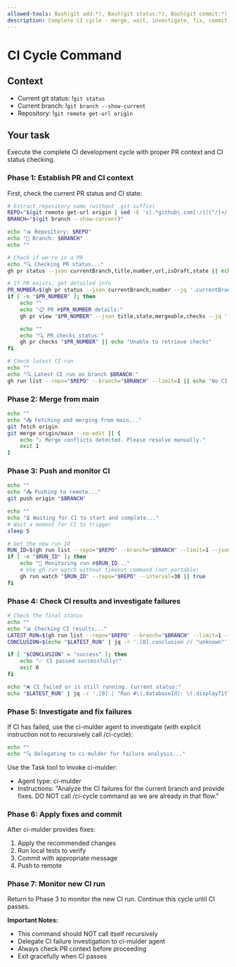 ```yaml
---
allowed-tools: Bash(git add:*), Bash(git status:*), Bash(git commit:*), Bash(*), Task(*)
description: Complete CI cycle - merge, wait, investigate, fix, commit, push
---
```


# CI Cycle Command

## Context

- Current git status: !`git status`
- Current branch: !`git branch --show-current`
- Repository: !`git remote get-url origin`

## Your task

Execute the complete CI development cycle with proper PR context and CI status checking.

### Phase 1: Establish PR and CI context

First, check the current PR status and CI state:

```bash
# Extract repository name (without .git suffix)
REPO="$(git remote get-url origin | sed -E 's|.*github\.com[:/]([^/]+/[^/]+)(\.git)?$|\1|' | sed 's/\.git$//')"
BRANCH="$(git branch --show-current)"

echo "📊 Repository: $REPO"
echo "🌿 Branch: $BRANCH"
echo ""

# Check if we're in a PR
echo "🔍 Checking PR status..."
gh pr status --json currentBranch,title,number,url,isDraft,state || echo "No PR found for current branch"

# If PR exists, get detailed info
PR_NUMBER=$(gh pr status --json currentBranch,number --jq '.currentBranch.number // empty' 2>/dev/null || echo "")
if [ -n "$PR_NUMBER" ]; then
    echo ""
    echo "📋 PR #$PR_NUMBER details:"
    gh pr view "$PR_NUMBER" --json title,state,mergeable,checks --jq '. | "Title: \(.title)\nState: \(.state)\nMergeable: \(.mergeable)\nChecks: \(.checks | length) total"'

    echo ""
    echo "🔍 PR checks status:"
    gh pr checks "$PR_NUMBER" || echo "Unable to retrieve checks"
fi

# Check latest CI run
echo ""
echo "🔍 Latest CI run on branch $BRANCH:"
gh run list --repo="$REPO" --branch="$BRANCH" --limit=1 || echo "No CI runs found"
```

### Phase 2: Merge from main

```bash
echo ""
echo "📥 Fetching and merging from main..."
git fetch origin
git merge origin/main --no-edit || {
    echo "⚠️ Merge conflicts detected. Please resolve manually."
    exit 1
}
```

### Phase 3: Push and monitor CI

```bash
echo ""
echo "📤 Pushing to remote..."
git push origin "$BRANCH"

echo ""
echo "⏳ Waiting for CI to start and complete..."
# Wait a moment for CI to trigger
sleep 5

# Get the new run ID
RUN_ID=$(gh run list --repo="$REPO" --branch="$BRANCH" --limit=1 --json databaseId --jq '.[0].databaseId // empty')
if [ -n "$RUN_ID" ]; then
    echo "👀 Monitoring run #$RUN_ID..."
    # Use gh run watch without timeout command (not portable)
    gh run watch "$RUN_ID" --repo="$REPO" --interval=30 || true
fi
```

### Phase 4: Check CI results and investigate failures

```bash
# Check the final status
echo ""
echo "📊 Checking CI results..."
LATEST_RUN=$(gh run list --repo="$REPO" --branch="$BRANCH" --limit=1 --json databaseId,status,conclusion,displayTitle)
CONCLUSION=$(echo "$LATEST_RUN" | jq -r '.[0].conclusion // "unknown"')

if [ "$CONCLUSION" = "success" ]; then
    echo "✅ CI passed successfully!"
    exit 0
fi

echo "❌ CI failed or is still running. Current status:"
echo "$LATEST_RUN" | jq -r '.[0] | "Run #\(.databaseId): \(.displayTitle)\nStatus: \(.status)\nConclusion: \(.conclusion)"'
```

### Phase 5: Investigate and fix failures

If CI has failed, use the ci-mulder agent to investigate (with explicit instruction not to recursively call /ci-cycle):

```bash
echo ""
echo "🔍 Delegating to ci-mulder for failure analysis..."
```

Use the Task tool to invoke ci-mulder:

- Agent type: ci-mulder
- Instructions: "Analyze the CI failures for the current branch and provide fixes. DO NOT call /ci-cycle command as we are already in that flow."

### Phase 6: Apply fixes and commit

After ci-mulder provides fixes:

1. Apply the recommended changes
2. Run local tests to verify
3. Commit with appropriate message
4. Push to remote

### Phase 7: Monitor new CI run

Return to Phase 3 to monitor the new CI run. Continue this cycle until CI passes.

**Important Notes:**

- This command should NOT call itself recursively
- Delegate CI failure investigation to ci-mulder agent
- Always check PR context before proceeding
- Exit gracefully when CI passes
